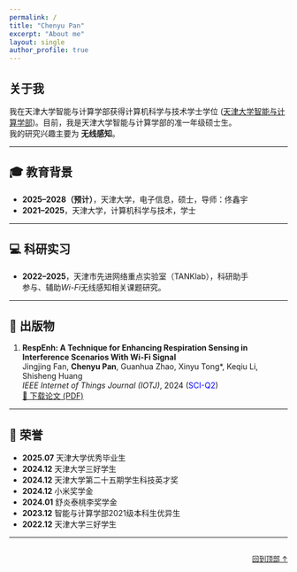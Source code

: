 ```yaml
---
permalink: /
title: "Chenyu Pan"
excerpt: "About me"
layout: single
author_profile: true
---
```


## <span id="about-me">关于我</span>

我在天津大学智能与计算学部获得计算机科学与技术学士学位 ([天津大学智能与计算学部](https://cic.tju.edu.cn/))。目前，我是天津大学智能与计算学部的准一年级硕士生。  
我的研究兴趣主要为 **无线感知**。

---

## 🎓 教育背景

- **2025–2028（预计）**，天津大学，电子信息，硕士，导师：佟鑫宇  
- **2021–2025**，天津大学，计算机科学与技术，学士

---

## 💻 科研实习

- **2022–2025**，天津市先进网络重点实验室（TANKlab），科研助手  
  参与、辅助*Wi-Fi*无线感知相关课题研究。

---

## 📝 出版物

1. **RespEnh: A Technique for Enhancing Respiration Sensing in Interference Scenarios With Wi-Fi Signal**  
   Jingjing Fan, **Chenyu Pan**, Guanhua Zhao, Xinyu Tong*, Keqiu Li, Shisheng Huang  
   *IEEE Internet of Things Journal (IOTJ)*, 2024 (<font color="blue">SCI-Q2</font>)  
   [📄 下载论文 (PDF)](/files/RespEnh_A_Technique_for_Enhancing_Respiration_Sensing_in_Interference_Scenarios_With_Wi-Fi_Signal.pdf)

---

## 🏅 荣誉

- **2025.07** 天津大学优秀毕业生
- **2024.12** 天津大学三好学生
- **2024.12** 天津大学第二十五期学生科技英才奖
- **2024.12** 小米奖学金
- **2024.01** 舒炎泰桃李奖学金
- **2023.12** 智能与计算学部2021级本科生优异生
- **2022.12** 天津大学三好学生

---

<div style="text-align: right; margin-top: 2em;">
  <a href="#about-me" style="font-size: 0.9em;">回到顶部 ↑</a>
</div>